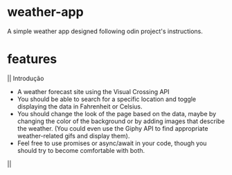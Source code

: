 # weather-app
A simple weather app designed following odin project's instructions. 

# features

  || Introdução

  - A weather forecast site using the Visual Crossing API 
  - You should be able to search for a specific location and toggle displaying the data in Fahrenheit or Celsius.
  - You should change the look of the page based on the data, maybe by changing the color of the background or by adding images that describe the weather. (You could even use the Giphy API to find appropriate weather-related gifs and display them).
  -  Feel free to use promises or async/await in your code, though you should try to become comfortable with both.

  || 